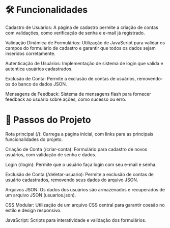 # 🛠️ Funcionalidades
Cadastro de Usuários: A página de cadastro permite a criação de contas com validações, como verificação de senha e e-mail já registrado.

Validação Dinâmica de Formulários: Utilização de JavaScript para validar os campos do formulário de cadastro e garantir que todos os dados sejam inseridos corretamente.

Autenticação de Usuários: Implementação de sistema de login que valida e autentica usuários cadastrados.

Exclusão de Conta: Permite a exclusão de contas de usuários, removendo-os do banco de dados JSON.

Mensagens de Feedback: Sistema de mensagens flash para fornecer feedback ao usuário sobre ações, como sucesso ou erro.


# 📂 Passos do Projeto
Rota principal (/): Carrega a página inicial, com links para as principais funcionalidades do projeto.

Criação de Conta (/criar-conta): Formulário para cadastro de novos usuários, com validação de senha e dados.

Login (/login): Permite que o usuário faça login com seu e-mail e senha.

Exclusão de Conta (/deletar-usuario): Permite a exclusão de contas de usuário cadastrados, removendo seus dados do arquivo JSON.

Arquivos JSON: Os dados dos usuários são armazenados e recuperados de um arquivo JSON (usuarios.json).

CSS Modular: Utilização de um arquivo CSS central para garantir coesão no estilo e design responsivo.

JavaScript: Scripts para interatividade e validação dos formulários.

